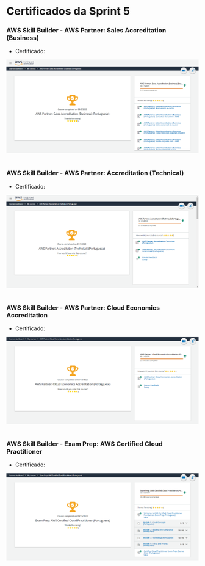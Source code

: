 #
# Certificados da Sprint 5

### AWS Skill Builder - AWS Partner: Sales Accreditation (Business)

- Certificado: 

![Certificado](https://github.com/catarwnalud/pbCompass/blob/master/sprint_5/certificados/business.png)

# 

### AWS Skill Builder - AWS Partner: Accreditation (Technical)

- Certificado: 

![Certificado](https://github.com/catarwnalud/pbCompass/blob/master/sprint_5/certificados/technical.png)

#

### AWS Skill Builder - AWS Partner: Cloud Economics Accreditation 

- Certificado: 

![Certificado](https://github.com/catarwnalud/pbCompass/blob/master/sprint_5/certificados/economics.png)

#

### AWS Skill Builder - Exam Prep: AWS Certified Cloud Practitioner

- Certificado: 

![Certificado](https://github.com/catarwnalud/pbCompass/blob/master/sprint_5/certificados/practitioner.png)

# 